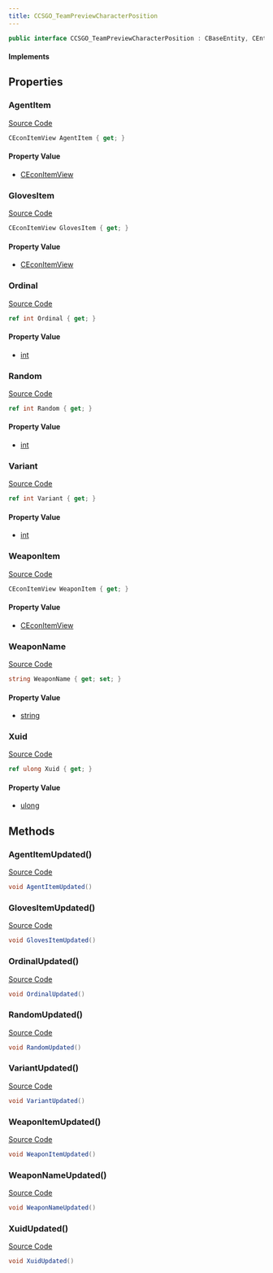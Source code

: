```yaml
---
title: CCSGO_TeamPreviewCharacterPosition
---
```


```csharp
public interface CCSGO_TeamPreviewCharacterPosition : CBaseEntity, CEntityInstance, ISchemaClass<CEntityInstance>, ISchemaClass<CBaseEntity>, ISchemaClass<CCSGO_TeamPreviewCharacterPosition>, ISchemaField, ISchemaClass, INativeHandle
```

#### Implements

## Properties

### AgentItem

[Source Code](https://github.com/swiftly-solution/swiftlys2/blob/beta/managed/src/SwiftlyS2.Generated/Schemas/Interfaces/CCSGO_TeamPreviewCharacterPosition.cs#L26)

```csharp
CEconItemView AgentItem { get; }
```

#### Property Value

- [CEconItemView](/docs/api/shared/schemadefinitions/ceconitemview)

### GlovesItem

[Source Code](https://github.com/swiftly-solution/swiftlys2/blob/beta/managed/src/SwiftlyS2.Generated/Schemas/Interfaces/CCSGO_TeamPreviewCharacterPosition.cs#L28)

```csharp
CEconItemView GlovesItem { get; }
```

#### Property Value

- [CEconItemView](/docs/api/shared/schemadefinitions/ceconitemview)

### Ordinal

[Source Code](https://github.com/swiftly-solution/swiftlys2/blob/beta/managed/src/SwiftlyS2.Generated/Schemas/Interfaces/CCSGO_TeamPreviewCharacterPosition.cs#L20)

```csharp
ref int Ordinal { get; }
```

#### Property Value

- [int](https://learn.microsoft.com/dotnet/api/system.int32)

### Random

[Source Code](https://github.com/swiftly-solution/swiftlys2/blob/beta/managed/src/SwiftlyS2.Generated/Schemas/Interfaces/CCSGO_TeamPreviewCharacterPosition.cs#L18)

```csharp
ref int Random { get; }
```

#### Property Value

- [int](https://learn.microsoft.com/dotnet/api/system.int32)

### Variant

[Source Code](https://github.com/swiftly-solution/swiftlys2/blob/beta/managed/src/SwiftlyS2.Generated/Schemas/Interfaces/CCSGO_TeamPreviewCharacterPosition.cs#L16)

```csharp
ref int Variant { get; }
```

#### Property Value

- [int](https://learn.microsoft.com/dotnet/api/system.int32)

### WeaponItem

[Source Code](https://github.com/swiftly-solution/swiftlys2/blob/beta/managed/src/SwiftlyS2.Generated/Schemas/Interfaces/CCSGO_TeamPreviewCharacterPosition.cs#L30)

```csharp
CEconItemView WeaponItem { get; }
```

#### Property Value

- [CEconItemView](/docs/api/shared/schemadefinitions/ceconitemview)

### WeaponName

[Source Code](https://github.com/swiftly-solution/swiftlys2/blob/beta/managed/src/SwiftlyS2.Generated/Schemas/Interfaces/CCSGO_TeamPreviewCharacterPosition.cs#L22)

```csharp
string WeaponName { get; set; }
```

#### Property Value

- [string](https://learn.microsoft.com/dotnet/api/system.string)

### Xuid

[Source Code](https://github.com/swiftly-solution/swiftlys2/blob/beta/managed/src/SwiftlyS2.Generated/Schemas/Interfaces/CCSGO_TeamPreviewCharacterPosition.cs#L24)

```csharp
ref ulong Xuid { get; }
```

#### Property Value

- [ulong](https://learn.microsoft.com/dotnet/api/system.uint64)

## Methods

### AgentItemUpdated()

[Source Code](https://github.com/swiftly-solution/swiftlys2/blob/beta/managed/src/SwiftlyS2.Generated/Schemas/Interfaces/CCSGO_TeamPreviewCharacterPosition.cs#L37)

```csharp
void AgentItemUpdated()
```

### GlovesItemUpdated()

[Source Code](https://github.com/swiftly-solution/swiftlys2/blob/beta/managed/src/SwiftlyS2.Generated/Schemas/Interfaces/CCSGO_TeamPreviewCharacterPosition.cs#L38)

```csharp
void GlovesItemUpdated()
```

### OrdinalUpdated()

[Source Code](https://github.com/swiftly-solution/swiftlys2/blob/beta/managed/src/SwiftlyS2.Generated/Schemas/Interfaces/CCSGO_TeamPreviewCharacterPosition.cs#L34)

```csharp
void OrdinalUpdated()
```

### RandomUpdated()

[Source Code](https://github.com/swiftly-solution/swiftlys2/blob/beta/managed/src/SwiftlyS2.Generated/Schemas/Interfaces/CCSGO_TeamPreviewCharacterPosition.cs#L33)

```csharp
void RandomUpdated()
```

### VariantUpdated()

[Source Code](https://github.com/swiftly-solution/swiftlys2/blob/beta/managed/src/SwiftlyS2.Generated/Schemas/Interfaces/CCSGO_TeamPreviewCharacterPosition.cs#L32)

```csharp
void VariantUpdated()
```

### WeaponItemUpdated()

[Source Code](https://github.com/swiftly-solution/swiftlys2/blob/beta/managed/src/SwiftlyS2.Generated/Schemas/Interfaces/CCSGO_TeamPreviewCharacterPosition.cs#L39)

```csharp
void WeaponItemUpdated()
```

### WeaponNameUpdated()

[Source Code](https://github.com/swiftly-solution/swiftlys2/blob/beta/managed/src/SwiftlyS2.Generated/Schemas/Interfaces/CCSGO_TeamPreviewCharacterPosition.cs#L35)

```csharp
void WeaponNameUpdated()
```

### XuidUpdated()

[Source Code](https://github.com/swiftly-solution/swiftlys2/blob/beta/managed/src/SwiftlyS2.Generated/Schemas/Interfaces/CCSGO_TeamPreviewCharacterPosition.cs#L36)

```csharp
void XuidUpdated()
```

